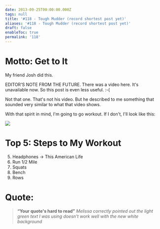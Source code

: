 ```yaml
---
date: 2013-09-25T00:00:00.000Z
tags: null
title: '#118 - Tough Mudder (record shortest post yet)'
aliases: '#118 - Tough Mudder (record shortest post yet)'
draft: false
enableToc: true
permalink: '118'
---
```



# Motto: Get to It

My friend Josh did this.

EDITOR'S NOTE FROM THE FUTURE. There was a video here. It's unavailable now. So this post is even less useful. :-(

Not that one. That's not his video. But he described to me something that sounded very similar to what that video shows.

With that spirit in mind, I'm going to go workout. If I don't, I'll look like this:

![](assets/118-1.jpg)


# Top 5: Steps to My Workout

5. Headphones -> This American Life
4. Run 1/2 Mile
3. Squats
2. Bench
1. Rows


# Quote:

> **“Your quote's hard to read”**
<cite>Melissa correctly pointed out the light green text I was using doesn't work well with the new white background</cite>

